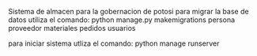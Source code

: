 Sistema de almacen para la gobernacion de potosi
para migrar la base de datos utiliza el comando:  python manage.py makemigrations persona proveedor materiales pedidos usuarios

para iniciar sistema  utliza el comando: python manage runserver
